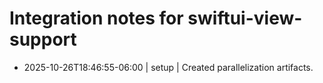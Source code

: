 # Integration notes for swiftui-view-support
- 2025-10-26T18:46:55-06:00 | setup | Created parallelization artifacts.
